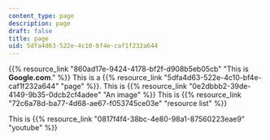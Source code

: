 ```yaml
---
content_type: page
description: page
draft: false
title: page
uid: 5dfa4d63-522e-4c10-bf4e-caf1f232a644
---
```

{{% resource_link "860ad17e-9424-4178-bf2f-d908b5eb05cb" "This is **Google.com**." %}} This is a {{% resource_link "5dfa4d63-522e-4c10-bf4e-caf1f232a644" "page" %}}. This is {{% resource_link "0e2dbbb2-39de-4149-9b35-0dcb2cf4adee" "An image" %}} This is {{% resource_link "72c6a78d-ba77-4d68-ae67-f053745ce03e" "resource list" %}}

This is {{% resource_link "0817f4f4-38bc-4e80-98a1-87560223eae9" "youtube" %}}